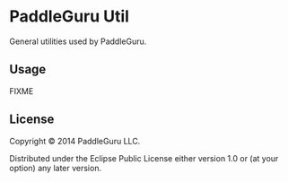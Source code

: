 # PaddleGuru Util

General utilities used by PaddleGuru.

## Usage

FIXME

## License

Copyright © 2014 PaddleGuru LLC.

Distributed under the Eclipse Public License either version 1.0 or (at
your option) any later version.
